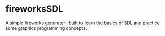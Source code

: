 # fireworksSDL

A simple fireworks generator I built to learn the basics of SDL and practice some graphics programming concepts.
